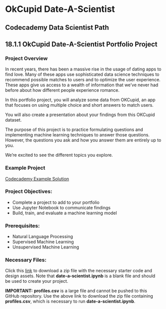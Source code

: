 # OkCupid Date-A-Scientist
## Codecademy Data Scientist Path
## 18.1.1 OkCupid Date-A-Scientist Portfolio Project
### Project Overview
In recent years, there has been a massive rise in the usage of dating apps to find love.  Many of these apps use sophisticated data science techniques to recommend possible matches to users and to optimize the user experience.  These apps give us access to a wealth of information that we’ve never had before about how different people experience romance.

In this portfolio project, you will analyze some data from OKCupid, an app that focuses on using multiple choice and short answers to match users.

You will also create a presentation about your findings from this OKCupid dataset.

The purpose of this project is to practice formulating questions and implementing machine learning techniques to answer those questions.  However, the questions you ask and how you answer them are entirely up to you.

We’re excited to see the different topics you explore.

### Example Project
[Codecademy Example Solution](https://content.codecademy.com/PRO/paths/data-science/OKCupid-Date-A-Scientist-Solution.zip)

### Project Objectives:
* Complete a project to add to your portfolio
* Use Jupyter Notebook to communicate findings
* Build, train, and evaluate a machine learning model

### Prerequisites:
* Natural Language Processing
* Supervised Machine Learning
* Unsupervised Machine Learning

### Necessary Files:
Click this [link](https://content.codecademy.com/PRO/paths/data-science/OKCupid-Date-A-Scientist-Starter.zip) to download a zip file with the necessary starter code and design assets.  Note that **date-a-scientist.ipynb** is a blank file and should be used to create your project.

**IMPORTANT:** **profiles.csv** is a large file and cannot be pushed to this GitHub repository.  Use the above link to download the zip file containing **profiles.csv**, which is necessary to run **date-a-scientist.ipynb**.